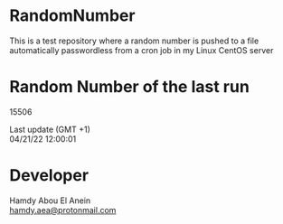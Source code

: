 # RandomNumber    
This is a test repository where a random number is pushed to a file automatically passwordless from a cron job in my Linux CentOS server    
# Random Number of the last run   
15506
      
Last update (GMT +1)    
04/21/22 12:00:01
# Developer    
Hamdy Abou El Anein   
hamdy.aea@protonmail.com
